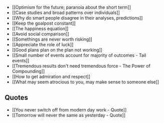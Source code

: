 - [[Optimism for the future; paranoia about the short term]]
- [[Case studies and broad patterns over individuals]]
- [[Why do smart people disagree in their analyses, predictions]]
- [[Keep the goalpost constant]]
- [[The happiness equation]]
- [[Avoid social comparison]]
- [[Somethings are never worth risking]]
- [[Appreciate the role of luck]]
- [[Good plans plan on the plan not working]]
- [[Small number of events account for majority of outcomes - Tail events]]
- [[Tremendous results don't need tremendous force - The Power of Compounding]]
- [[How to get admiration and respect]]
- [[What may seem atrocious to you, may make sense to someone else]]

## Quotes
- [[You never switch off from modern day work - Quote]]
- [[Tomorrow will never the same as yesterday - Quote]]
